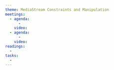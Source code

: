 ```yaml
---
theme: MediaStream Constraints and Manipulation
meetings:
  - agenda:
      -
    video:
  - agenda:
      -
    video:
readings:
  -
tasks:
  -
---
```

